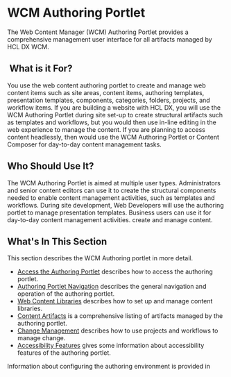 # WCM Authoring Portlet

The Web Content Manager (WCM) Authoring Portlet provides a comprehensive management user interface for all artifacts managed by HCL DX WCM.

##  What is it For?

You use the web content authoring portlet to create and manage web content items such as site areas, content items, authoring templates, presentation templates, components, categories, folders, projects, and workflow items. If you are building a website with HCL DX, you will use the WCM Authoring Portlet during site set-up to create structural artifacts such as templates and workflows, but you would then use in-line editing in the web experience to manage the content. If you are planning to access content headlessly, then would use the WCM Authoring Portlet or Content Composer for day-to-day content management tasks.

## Who Should Use It?

The WCM Authoring Portlet is aimed at multiple user types. Administrators and senior content editors can use it to create the structural components needed to enable content management activities, such as templates and workflows. During site development, Web Developers will use the authoring portlet to manage presentation templates. Business users can use it for day-to-day content management activities. create and manage content.

## What's In This Section

This section describes the WCM Authoring portlet in more detail.

* [Access the Authoring Portlet](./accessing_authoring_portlet.md) describes how to access the authoring portlet.
* [Authoring Portlet Navigation](./navigation/index.md) describes the general navigation and operation of the authoring portlet.
* [Web Content Libraries](./web_content_libraries/index.md) describes how to set up and manage content libraries.
* [Content Artifacts](./content_management_artifacts/index.md) is a comprehensive listing of artifacts managed by the authoring portlet.
* [Change Management](./change_management/index.md) describes how to use projects and workflows to manage change.
* [Accessibility Features](./accessibility.md) gives some information about accessibility features of the authoring portlet.

Information about configuring the authoring environment is provided in